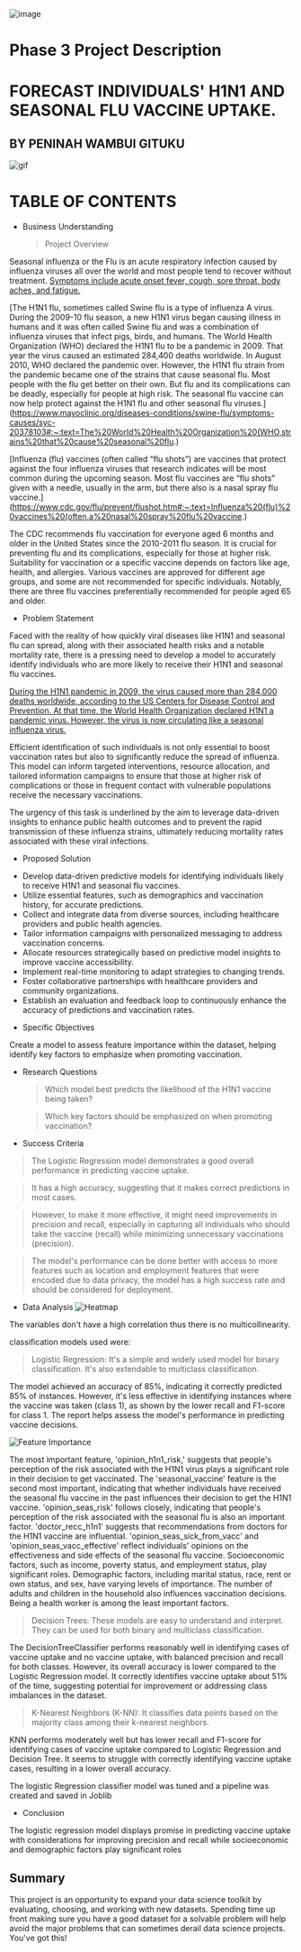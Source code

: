 ![image](https://github.com/PennyGituku/dsc-phase-3-project-v2-3/assets/133040605/cfab1e09-c9de-41d7-9c45-ea47eaeabfee)
# Phase 3 Project Description

# FORECAST INDIVIDUALS' H1N1 AND SEASONAL FLU VACCINE UPTAKE.

## BY PENINAH WAMBUI GITUKU

![gif]([https://miro.medium.com/v2/resize:fit:960/1*Bfctl9XiUKq-IWBJr0tvWA.gif](https://miro.medium.com/v2/resize:fit:960/1*Bfctl9XiUKq-IWBJr0tvWA.gif))

# TABLE OF CONTENTS

* Business Understanding
  > Project Overview

Seasonal influenza or the Flu is an acute respiratory infection caused by influenza viruses all over the world and most people tend to recover without treatment. [Symptoms include acute onset fever, cough, sore throat, body aches, and fatigue.](https://www.who.int/news-room/fact-sheets/detail/influenza-(seasonal))

[The H1N1 flu, sometimes called Swine flu is a type of influenza A virus. During the 2009-10 flu season, a new H1N1 virus began causing illness in humans and it was often called Swine flu and was a combination of influenza viruses that infect pigs, birds, and humans. The World Health Organization (WHO) declared the H1N1 flu to be a pandemic in 2009. That year the virus caused an estimated 284,400 deaths worldwide. In August 2010, WHO declared the pandemic over. However, the H1N1 flu strain from the pandemic became one of the strains that cause seasonal flu. Most people with the flu get better on their own. But flu and its complications can be deadly, especially for people at high risk. The seasonal flu vaccine can now help protect against the H1N1 flu and other seasonal flu viruses.](https://www.mayoclinic.org/diseases-conditions/swine-flu/symptoms-causes/syc-20378103#:~:text=The%20World%20Health%20Organization%20(WHO,strains%20that%20cause%20seasonal%20flu.) 

[Influenza (flu) vaccines (often called “flu shots”) are vaccines that protect against the four influenza viruses that research indicates will be most common during the upcoming season. Most flu vaccines are “flu shots” given with a needle, usually in the arm, but there also is a nasal spray flu vaccine.](https://www.cdc.gov/flu/prevent/flushot.htm#:~:text=Influenza%20(flu)%20vaccines%20(often,a%20nasal%20spray%20flu%20vaccine.)

The CDC recommends flu vaccination for everyone aged 6 months and older in the United States since the 2010-2011 flu season. It is crucial for preventing flu and its complications, especially for those at higher risk. Suitability for vaccination or a specific vaccine depends on factors like age, health, and allergies. Various vaccines are approved for different age groups, and some are not recommended for specific individuals. Notably, there are three flu vaccines preferentially recommended for people aged 65 and older.

* Problem Statement

Faced with the reality of how quickly viral diseases like H1N1 and seasonal flu can spread, along with their associated health risks and a notable mortality rate, there is a pressing need to develop a model to accurately identify individuals who are more likely to receive their H1N1 and seasonal flu vaccines.

[During the H1N1 pandemic in 2009, the virus caused more than 284,000 deaths worldwide, according to the US Centers for Disease Control and Prevention. At that time, the World Health Organization declared H1N1 a pandemic virus. However, the virus is now circulating like a seasonal influenza virus.](https://www.ncbi.nlm.nih.gov/pmc/articles/PMC3928226/#:~:text=In%20Canada%2C%20seasonal%20flu%20normally,for%20Disease%20Control%20and%20Prevention.)

Efficient identification of such individuals is not only essential to boost vaccination rates but also to significantly reduce the spread of influenza. This model can inform targeted interventions, resource allocation, and tailored information campaigns to ensure that those at higher risk of complications or those in frequent contact with vulnerable populations receive the necessary vaccinations.

The urgency of this task is underlined by the aim to leverage data-driven insights to enhance public health outcomes and to prevent the rapid transmission of these influenza strains, ultimately reducing mortality rates associated with these viral infections.
  
* Proposed Solution

- Develop data-driven predictive models for identifying individuals likely to receive H1N1 and seasonal flu vaccines.
- Utilize essential features, such as demographics and vaccination history, for accurate predictions.
- Collect and integrate data from diverse sources, including healthcare providers and public health agencies.
- Tailor information campaigns with personalized messaging to address vaccination concerns.
- Allocate resources strategically based on predictive model insights to improve vaccine accessibility.
- Implement real-time monitoring to adapt strategies to changing trends.
- Foster collaborative partnerships with healthcare providers and community organizations.
- Establish an evaluation and feedback loop to continuously enhance the accuracy of predictions and vaccination rates.

* Specific Objectives

Create a model to assess feature importance within the dataset, helping identify key factors to emphasize when promoting vaccination.

* Research Questions
  > Which model best predicts the likelihood of the H1N1 vaccine being taken?
  
  > Which key factors should be emphasized on when promoting vaccination?

* Success Criteria

> The Logistic Regression model demonstrates a good overall performance in predicting vaccine uptake.

> It has a high accuracy, suggesting that it makes correct predictions in most cases.

> However, to make it more effective, it might need improvements in precision and recall, especially in capturing all individuals who should take the vaccine (recall) while minimizing unnecessary vaccinations (precision).

> The model's performance can be done better with access to more features such as location and employment features that were encoded due to data privacy, the model has a high success rate and should be considered for deployment.

* Data Analysis
![Heatmap](heatmap.png)

The variables don't have a high correlation thus there is no multicollinearity.

classification models used were:
> Logistic Regression: It's a simple and widely used model for binary classification. It's also extendable to multiclass classification.

The model achieved an accuracy of 85%, indicating it correctly predicted 85% of instances. However, it's less effective in identifying instances where the vaccine was taken (class 1), as shown by the lower recall and F1-score for class 1. The report helps assess the model's performance in predicting vaccine decisions.

![Feature Importance](feature_importance.png)

The most important feature, 'opinion_h1n1_risk,' suggests that people's perception of the risk associated with the H1N1 virus plays a significant role in their decision to get vaccinated.
The 'seasonal_vaccine' feature is the second most important, indicating that whether individuals have received the seasonal flu vaccine in the past influences their decision to get the H1N1 vaccine.
'opinion_seas_risk' follows closely, indicating that people's perception of the risk associated with the seasonal flu is also an important factor.
'doctor_recc_h1n1' suggests that recommendations from doctors for the H1N1 vaccine are influential.
'opinion_seas_sick_from_vacc' and 'opinion_seas_vacc_effective' reflect individuals' opinions on the effectiveness and side effects of the seasonal flu vaccine.
Socioeconomic factors, such as income, poverty status, and employment status, play significant roles.
Demographic factors, including marital status, race, rent or own status, and sex, have varying levels of importance.
The number of adults and children in the household also influences vaccination decisions.
Being a health worker is among the least important factors.


> Decision Trees: These models are easy to understand and interpret. They can be used for both binary and multiclass classification.

The DecisionTreeClassifier performs reasonably well in identifying cases of vaccine uptake and no vaccine uptake, with balanced precision and recall for both classes. However, its overall accuracy is lower compared to the Logistic Regression model. It correctly identifies vaccine uptake about 51% of the time, suggesting potential for improvement or addressing class imbalances in the dataset.


> K-Nearest Neighbors (K-NN): It classifies data points based on the majority class among their k-nearest neighbors.

KNN performs moderately well but has lower recall and F1-score for identifying cases of vaccine uptake compared to Logistic Regression and Decision Tree. It seems to struggle with correctly identifying vaccine uptake cases, resulting in a lower overall accuracy. 

The logistic Regression classifier model was tuned and a  pipeline was created and saved in Joblib

* Conclusion

The logistic regression model displays promise in predicting vaccine uptake with considerations for improving precision and recall while socioeconomic and demographic factors play significant roles


## Summary

This project is an opportunity to expand your data science toolkit by evaluating, choosing, and working with new datasets. Spending time up front making sure you have a good dataset for a solvable problem will help avoid the major problems that can sometimes derail data science projects. You've got this!
